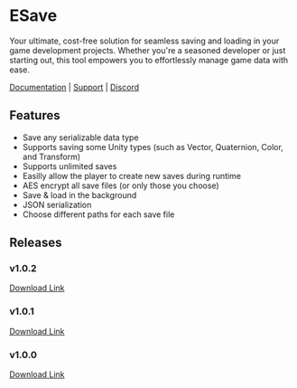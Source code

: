 # ESave
Your ultimate, cost-free solution for seamless saving and loading in your game development projects. Whether you're a seasoned developer or just starting out, this tool empowers you to effortlessly manage game data with ease.

[Documentation](https://stylishesper.gitbook.io/esave/) | [Support](https://www.stylishesper.com/contact) | [Discord](https://discord.gg/wNSuJgj7)

## Features
- Save any serializable data type
- Supports saving some Unity types (such as Vector, Quaternion, Color, and Transform)
- Supports unlimited saves
- Easilly allow the player to create new saves during runtime
- AES encrypt all save files (or only those you choose)
- Save & load in the background
- JSON serialization
- Choose different paths for each save file

## Releases
### v1.0.2
[Download Link](https://github.com/StylishEsper/ESave/releases/download/v1.0.2/ESave_v1.0.2.unitypackage)

### v1.0.1
[Download Link](https://github.com/StylishEsper/ESave/releases/download/v1.0.1/ESave_v1.0.1.unitypackage)

### v1.0.0
[Download Link](https://github.com/StylishEsper/ESave/releases/download/v1.0.0/ESave_v1.0.0.unitypackage)
